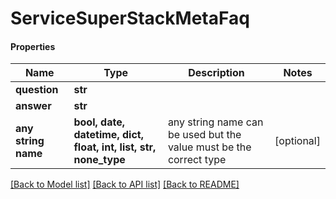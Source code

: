 # ServiceSuperStackMetaFaq

#### Properties
Name | Type | Description | Notes
------------ | ------------- | ------------- | -------------
**question** | **str** |  | 
**answer** | **str** |  | 
**any string name** | **bool, date, datetime, dict, float, int, list, str, none_type** | any string name can be used but the value must be the correct type | [optional]

[[Back to Model list]](../README.md#documentation-for-models) [[Back to API list]](../README.md#documentation-for-api-endpoints) [[Back to README]](../README.md)

